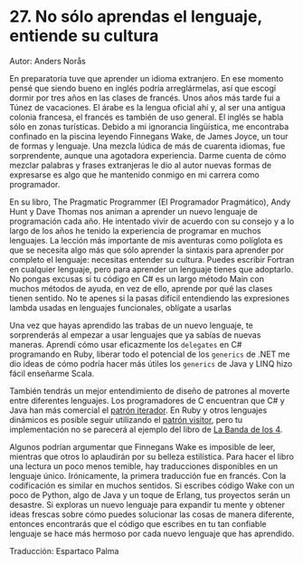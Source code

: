 # 27. No sólo aprendas el lenguaje, entiende su cultura

Autor: Anders Norås

En preparatoria tuve que aprender un idioma extranjero. En ese momento pensé que siendo bueno en inglés podría arreglármelas, así que escogí dormir por tres años en las clases de francés. Unos años más tarde fui a Túnez de vacaciones. El árabe es la lengua oficial ahí y, al ser una antigua colonia francesa, el francés es también de uso general. El inglés se habla sólo en zonas turísticas. Debido a mi ignorancia lingüística, me encontraba confinado en la piscina leyendo Finnegans Wake, de James Joyce, un tour de formas y lenguaje. Una mezcla lúdica de más de cuarenta idiomas, fue sorprendente, aunque una agotadora experiencia. Darme cuenta de cómo mezclar palabras y frases extranjeras le dio al autor nuevas formas de expresarse es algo que he mantenido conmigo en mi carrera como programador.

En su libro, The Pragmatic Programmer (El Programador Pragmático), Andy Hunt y Dave Thomas nos animan a aprender un nuevo lenguaje de programación cada año. He intentado vivir de acuerdo con su consejo y a lo largo de los años he tenido la experiencia de programar en muchos lenguajes. La lección más importante de mis aventuras como políglota es que se necesita algo más que sólo aprender la sintaxis para aprender por completo el lenguaje: necesitas entender su cultura. Puedes escribir Fortran en cualquier lenguaje, pero para aprender un lenguaje tienes que adoptarlo. No pongas excusas si tu código en C# es un largo método Main con muchos métodos de ayuda, en vez de ello, aprende por qué las clases tienen sentido. No te apenes si la pasas difícil entendiendo las expresiones lambda usadas en lenguajes funcionales, oblígate a usarlas

Una vez que hayas aprendido las trabas de un nuevo lenguaje, te sorprenderás al empezar a usar lenguajes que ya sabías de nuevas maneras. Aprendí cómo usar eficazmente los `delegates` en C# programando en Ruby, liberar todo el potencial de los `generics` de .NET me dio ideas de cómo podría hacer más útiles los `generics` de Java y LINQ hizo fácil enseñarme Scala.

También tendrás un mejor entendimiento de diseño de patrones al moverte entre diferentes lenguajes. Los programadores de C encuentran que C# y Java han más comercial el [patrón iterador](https://es.wikipedia.org/wiki/Iterador_%28patr%C3%B3n_de_dise%C3%B1o%29). En Ruby y otros lenguajes dinámicos es posible seguir utilizando el [patrón visitor](https://es.wikipedia.org/wiki/Visitor_%28patr%C3%B3n_de_dise%C3%B1o%29), pero tu implementación no se parecerá al ejemplo del libro de [La Banda de los 4](http://www.amazon.com/Design-patterns-elements-reusable-object-oriented/dp/0201633612).

Algunos podrían argumentar que Finnegans Wake es imposible de leer, mientras que otros lo aplaudirán por su belleza estilística. Para hacer el libro una lectura un poco menos temible, hay traducciones disponibles en un lenguaje único. Irónicamente, la primera traducción fue en francés. Con la codificación es similar en muchos sentidos. Si escribes código Wake con un poco de Python, algo de Java y un toque de Erlang, tus proyectos serán un desastre. Si exploras un nuevo lenguaje para expandir tu mente y obtener ideas frescas sobre cómo puedes solucionar las cosas de manera diferente, entonces encontrarás que el código que escribes en tu tan confiable lenguaje se hace más hermoso por cada nuevo lenguaje que has aprendido.

Traducción: Espartaco Palma
